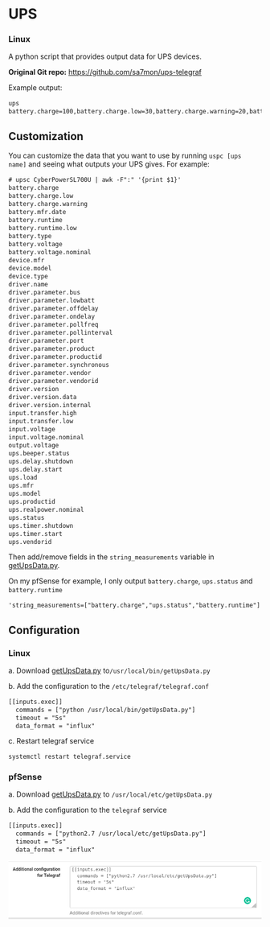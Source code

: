 UPS
===

### Linux

A python script that provides output data for UPS devices.

**Original Git repo:** https://github.com/sa7mon/ups-telegraf

Example output:

```
ups battery.charge=100,battery.charge.low=30,battery.charge.warning=20,battery.mfr.date=CPS,battery.runtime=517,battery.runtime.low=300,battery.type=PbAcid,battery.voltage=14.2,battery.voltage.nominal=12,device.mfr=CPS,device.type=ups,driver.parameter.bus=002,driver.parameter.lowbatt=30,driver.parameter.offdelay=90,driver.parameter.ondelay=50,driver.parameter.pollfreq=30,driver.parameter.pollinterval=2,driver.parameter.port=auto,driver.parameter.productid=0501,driver.parameter.synchronous=no,driver.parameter.vendor=CPS,driver.parameter.vendorid=0764,driver.version.internal=0.41,input.transfer.high=140,input.transfer.low=96,input.voltage=116.0,input.voltage.nominal=0,output.voltage=116.0,ups.beeper.status=enabled,ups.delay.shutdown=90,ups.delay.start=50,ups.load=57,ups.mfr=CPS,ups.productid=0501,ups.realpower.nominal=375,ups.status=OL,ups.timer.shutdown=-60,ups.timer.start=-60,ups.vendorid=0764
```

Customization
---

You can customize the data that you want to use by running `uspc [ups name]` and seeing what outputs your UPS gives. For example:

```
# upsc CyberPowerSL700U | awk -F":" '{print $1}'
battery.charge
battery.charge.low
battery.charge.warning
battery.mfr.date
battery.runtime
battery.runtime.low
battery.type
battery.voltage
battery.voltage.nominal
device.mfr
device.model
device.type
driver.name
driver.parameter.bus
driver.parameter.lowbatt
driver.parameter.offdelay
driver.parameter.ondelay
driver.parameter.pollfreq
driver.parameter.pollinterval
driver.parameter.port
driver.parameter.product
driver.parameter.productid
driver.parameter.synchronous
driver.parameter.vendor
driver.parameter.vendorid
driver.version
driver.version.data
driver.version.internal
input.transfer.high
input.transfer.low
input.voltage
input.voltage.nominal
output.voltage
ups.beeper.status
ups.delay.shutdown
ups.delay.start
ups.load
ups.mfr
ups.model
ups.productid
ups.realpower.nominal
ups.status
ups.timer.shutdown
ups.timer.start
ups.vendorid
```

Then add/remove fields in the `string_measurements` variable in [getUpsData.py](./getUpsData.py).

On my pfSense for example, I only output `battery.charge`, `ups.status` and `battery.runtime`

```
'string_measurements=["battery.charge","ups.status","battery.runtime"]
```

Configuration
---

### Linux

a. Download [getUpsData.py](./getUpsData.py) to`/usr/local/bin/getUpsData.py`

b. Add the configuration to the `/etc/telegraf/telegraf.conf`

```
[[inputs.exec]]
  commands = ["python /usr/local/bin/getUpsData.py"]                                              
  timeout = "5s"
  data_format = "influx"
```

c. Restart telegraf service

```
systemctl restart telegraf.service
```

### pfSense

a. Download [getUpsData.py](./getUpsData.py) to `/usr/local/etc/getUpsData.py`

b. Add the configuration to the `telegraf` service

```
[[inputs.exec]]
  commands = ["python2.7 /usr/local/etc/getUpsData.py"]
  timeout = "5s"
  data_format = "influx"
```

![](.img/pfsense-config.png)
